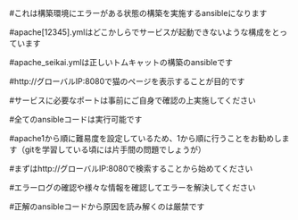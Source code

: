 #これは構築環境にエラーがある状態の構築を実施するansibleになります

#apache[12345].ymlはどこかしらでサービスが起動できないような構成をとっています

#apache_seikai.ymlは正しいトムキャットの構築のansibleです

#http://グローバルIP:8080で猫のページを表示することが目的です

#サービスに必要なポートは事前にご自身で確認の上実施してください

#全てのansibleコードは実行可能です

#apache1から順に難易度を設定しているため、1から順に行うことをお勧めします（gitを学習している頃には片手間の問題でしょうが）

#まずはhttp://グローバルIP:8080で検索することから始めてください

#エラーログの確認や様々な情報を確認してエラーを解決してください

#正解のansibleコードから原因を読み解くのは厳禁です
